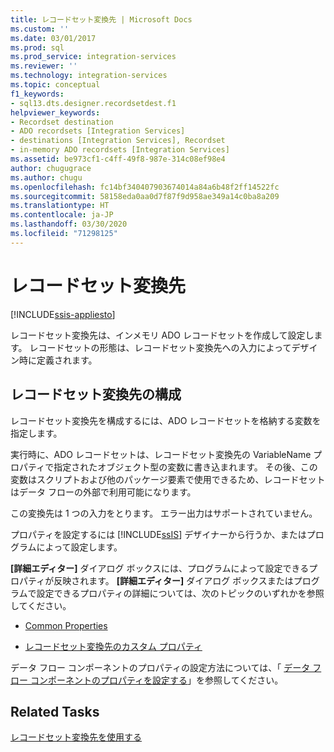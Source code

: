 ```yaml
---
title: レコードセット変換先 | Microsoft Docs
ms.custom: ''
ms.date: 03/01/2017
ms.prod: sql
ms.prod_service: integration-services
ms.reviewer: ''
ms.technology: integration-services
ms.topic: conceptual
f1_keywords:
- sql13.dts.designer.recordsetdest.f1
helpviewer_keywords:
- Recordset destination
- ADO recordsets [Integration Services]
- destinations [Integration Services], Recordset
- in-memory ADO recordsets [Integration Services]
ms.assetid: be973cf1-c4ff-49f8-987e-314c08ef98e4
author: chugugrace
ms.author: chugu
ms.openlocfilehash: fc14bf340407903674014a84a6b48f2ff14522fc
ms.sourcegitcommit: 58158eda0aa0d7f87f9d958ae349a14c0ba8a209
ms.translationtype: HT
ms.contentlocale: ja-JP
ms.lasthandoff: 03/30/2020
ms.locfileid: "71298125"
---
```

# <a name="recordset-destination"></a>レコードセット変換先

[!INCLUDE[ssis-appliesto](../../includes/ssis-appliesto-ssvrpluslinux-asdb-asdw-xxx.md)]


  レコードセット変換先は、インメモリ ADO レコードセットを作成して設定します。 レコードセットの形態は、レコードセット変換先への入力によってデザイン時に定義されます。  
  
## <a name="configuration-of-the-recordset-destination"></a>レコードセット変換先の構成  
 レコードセット変換先を構成するには、ADO レコードセットを格納する変数を指定します。  
  
 実行時に、ADO レコードセットは、レコードセット変換先の VariableName プロパティで指定されたオブジェクト型の変数に書き込まれます。 その後、この変数はスクリプトおよび他のパッケージ要素で使用できるため、レコードセットはデータ フローの外部で利用可能になります。  
  
 この変換先は 1 つの入力をとります。 エラー出力はサポートされていません。  
  
 プロパティを設定するには [!INCLUDE[ssIS](../../includes/ssis-md.md)] デザイナーから行うか、またはプログラムによって設定します。  
  
 **[詳細エディター]** ダイアログ ボックスには、プログラムによって設定できるプロパティが反映されます。 **[詳細エディター]** ダイアログ ボックスまたはプログラムで設定できるプロパティの詳細については、次のトピックのいずれかを参照してください。  
  
-   [Common Properties](https://msdn.microsoft.com/library/51973502-5cc6-4125-9fce-e60fa1b7b796)  
  
-   [レコードセット変換先のカスタム プロパティ](../../integration-services/data-flow/recordset-destination-custom-properties.md)  
  
 データ フロー コンポーネントのプロパティの設定方法については、「 [データ フロー コンポーネントのプロパティを設定する](../../integration-services/data-flow/set-the-properties-of-a-data-flow-component.md)」を参照してください。  
  
## <a name="related-tasks"></a>Related Tasks  
 [レコードセット変換先を使用する](../../integration-services/data-flow/use-a-recordset-destination.md)  
  
  
